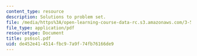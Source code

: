 ```yaml
---
content_type: resource
description: Solutions to problem set.
file: /media/https%3A/open-learning-course-data-rc.s3.amazonaws.com/3-53-electrochemical-processing-of-materials-spring-2001/de452e414514fbc97a9f74fb76166de9_ps6sol.pdf
file_type: application/pdf
resourcetype: Document
title: ps6sol.pdf
uid: de452e41-4514-fbc9-7a9f-74fb76166de9
---
```


